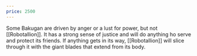 ```yaml
---
price: 2500
---
```

Some Bakugan are driven by anger or a lust for power, but not [[Robotallion]]. It has a strong sense of justice and will do anything ho serve and protect its friends. If anything gets in its way, [[Robotallion]] will slice through it with the giant blades that extend from its body.